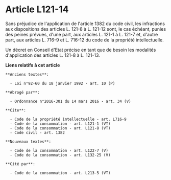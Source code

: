 # Article L121-14

Sans préjudice de l'application de l'article 1382 du code civil, les infractions aux dispositions des articles L. 121-8 à L.
121-12 sont, le cas échéant, punies des peines prévues, d'une part, aux articles L. 121-1 à L. 121-7 et, d'autre part, aux
articles L. 716-9 et L. 716-12 du code de la propriété intellectuelle. 

Un décret en Conseil d'Etat précise en tant que de besoin les modalités d'application des articles L. 121-8 à L. 121-13.

**Liens relatifs à cet article**

	**Anciens textes**:

	  - Loi n°92-60 du 18 janvier 1992 - art. 10 (P)

	**Abrogé par**:

	  - Ordonnance n°2016-301 du 14 mars 2016 - art. 34 (V)

	**Cite**:

	  - Code de la propriété intellectuelle - art. L716-9
	  - Code de la consommation - art. L121-1 (VT)
	  - Code de la consommation - art. L121-8 (VT)
	  - Code civil - art. 1382

	**Nouveaux textes**:

	  - Code de la consommation - art. L122-7 (V)
	  - Code de la consommation - art. L132-25 (V)

	**Cité par**:

	  - Code de la consommation - art. L213-5 (VT)
